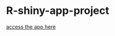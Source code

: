 # R-shiny-app-project

[access the app here](https://abtinmogharabin.shinyapps.io/pied-piper_final_project/)
